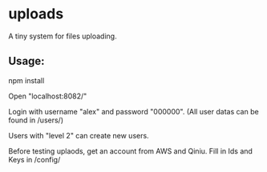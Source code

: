 # uploads
A tiny system for files uploading.

## Usage:
npm install

Open "localhost:8082/"

Login with username "alex" and password "000000".
(All user datas can be found in /users/)

Users with "level 2" can create new users.

Before testing uplaods, get an account from AWS and Qiniu.
Fill in Ids and Keys in /config/

